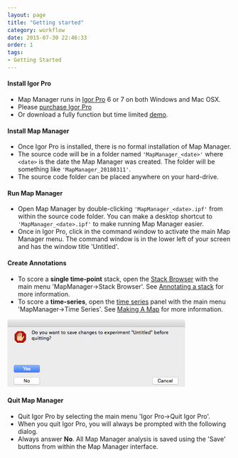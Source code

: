 ```yaml
---
layout: page
title: "Getting started"
category: workflow
date: 2015-07-30 22:46:33
order: 1
tags:
- Getting Started
---
```



#### Install Igor Pro

- Map Manager runs in <A HREF="https://www.igorpro.net" target="_blank">Igor Pro</A> 6 or 7 on both Windows and Mac OSX.
- Please <A HREF="https://www.wavemetrics.com/order/order1.php?type=Academic" target="_blank">purchase Igor Pro</A>
- Or download a fully function but time limited <A HREF="https://www.wavemetrics.com/support/demos.htm" target="_blank">demo</A>.

<!--
<p class="important"><B>Important.</B> Map Manager will only work with Igor Pro 6. Please make sure you have Igor Pro 6 or <A HREF="https://www.wavemetrics.com/order/order_igordownloads6.htm">download a trial version of Igor Pro 6.3</A>.
</p>
-->

#### Install Map Manager

 - Once Igor Pro is installed, there is no formal installation of Map Manager.
 - The source code will be in a folder named `'MapManager_<date>'` where `<date>` is the date the Map Manager was created. The folder will be something like `'MapManager_20180311'`.
 - The source code folder can be placed anywhere on your hard-drive.
 
#### Run Map Manager

 - Open Map Manager by double-clicking `'MapManager_<date>.ipf'` from within the source code folder. You can make a desktop shortcut to `'MapManager_<date>.ipf'` to make running Map Manager easier.
 - Once in Igor Pro, click in the command window to activate the main Map Manager menu. The command window is in the lower left of your screen and has the window title 'Untitled'.
 
#### Create Annotations

 - To score a **single time-point** stack, open the [Stack Browser][6] with the main menu 'MapManager&rarr;Stack Browser'. See [Annotating a stack][10] for more information.
 - To score a **time-series**, open the [time series][5] panel with the main menu 'MapManager&rarr;Time Series'. See [Making A Map][11] for more information.

<IMG class="img-float-right" SRC="images/mm3/quit-igor.png" WIDTH="400">

#### Quit Map Manager

 - Quit Igor Pro by selecting the main menu 'Igor Pro&rarr;Quit Igor Pro'.
 - When you quit Igor Pro, you will always be prompted with the following dialog.
 - Always answer **No**. All Map Manager analysis is saved using the 'Save' buttons from within the Map Manager interface.
 
<!--
#### Map Manager Options

 - Global options are set in the [Options Panel][9].
 - There is one set of options that will be reloaded the next time Map Manager is run.
 - Save the current options with the 'Save' button in the [Options][9] panel.
-->

<div class="print-page-break"></div>

[1]: https://www.wavemetrics.com
[2]: https://www.wavemetrics.com/order/order1.php?type=Academic
[3]: https://www.wavemetrics.com/support/versions.htm
[4]: https://www.wavemetrics.com/support/demos.htm
[5]: time-series-panel
[6]: stack-browser
[8]: user-files
[9]: stackdb-options-panel
[10]: annotating-a-stack
[11]: making-a-map
